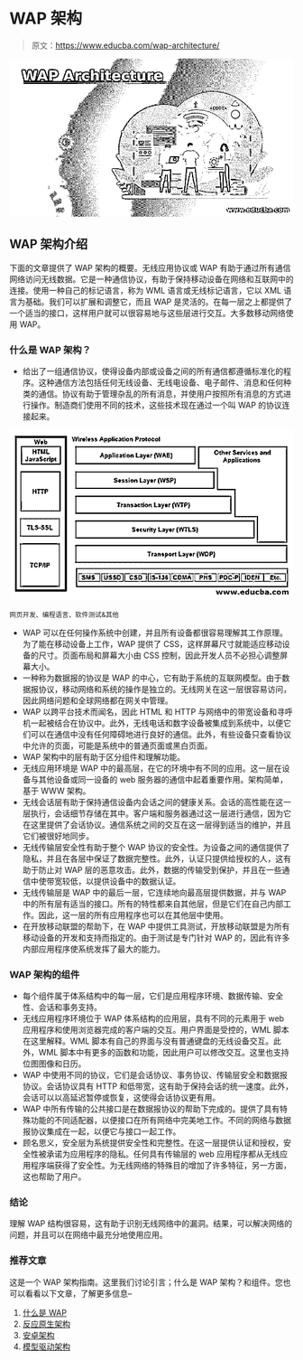 # WAP 架构

> 原文：<https://www.educba.com/wap-architecture/>

![WAP Architecture](img/83bcb2f1f74ebaae1efff1c1c97ec093.png)



## WAP 架构介绍

下面的文章提供了 WAP 架构的概要。无线应用协议或 WAP 有助于通过所有通信网络访问无线数据。它是一种通信协议，有助于保持移动设备在网络和互联网中的连接。使用一种自己的标记语言，称为 WML 语言或无线标记语言，它以 XML 语言为基础。我们可以扩展和调整它，而且 WAP 是灵活的。在每一层之上都提供了一个适当的接口，这样用户就可以很容易地与这些层进行交互。大多数移动网络使用 WAP。

### 什么是 WAP 架构？

*   给出了一组通信协议，使得设备内部或设备之间的所有通信都遵循标准化的程序。这种通信方法包括任何无线设备、无线电设备、电子邮件、消息和任何种类的通信。协议有助于管理杂乱的所有消息，并使用户按照所有消息的方式进行操作。制造商们使用不同的技术，这些技术现在通过一个叫 WAP 的协议连接起来。

![Explanation of WAP Architecture](img/e61fa9b5215691b41de794d1bf266f29.png)



<small>网页开发、编程语言、软件测试&其他</small>

*   WAP 可以在任何操作系统中创建，并且所有设备都很容易理解其工作原理。为了能在移动设备上工作，WAP 提供了 CSS，这样屏幕尺寸就能适应移动设备的尺寸。页面布局和屏幕大小由 CSS 控制，因此开发人员不必担心调整屏幕大小。
*   一种称为数据报的协议是 WAP 的中心，它有助于系统的互联网模型。由于数据报协议，移动网络和系统的操作是独立的。无线网关在这一层很容易访问，因此网络问题和全球网络都在网关中管理。
*   WAP 以跨平台技术而闻名，因此 HTML 和 HTTP 与网络中的带宽设备和寻呼机一起被结合在协议中。此外，无线电话和数字设备被集成到系统中，以便它们可以在通信中没有任何障碍地进行良好的通信。此外，有些设备只查看协议中允许的页面，可能是系统中的普通页面或黑白页面。
*   WAP 架构中的层有助于区分组件和理解功能。
*   无线应用环境是 WAP 中的最高层，在它的环境中有不同的应用。这一层在设备与其他设备或同一设备的 web 服务器的通信中起着重要作用。架构简单，基于 WWW 架构。
*   无线会话层有助于保持通信设备内会话之间的健康关系。会话的高性能在这一层执行，会话细节存储在其中。客户端和服务器通过这一层进行通信，因为它在这里提供了会话协议。通信系统之间的交互在这一层得到适当的维护，并且它们被很好地同步。
*   无线传输层安全性有助于整个 WAP 协议的安全性。为设备之间的通信提供了隐私，并且在各层中保证了数据完整性。此外，认证只提供给授权的人，这有助于防止对 WAP 层的恶意攻击。此外，数据的传输受到保护，并且在一些通信中使带宽较低，以提供设备中的数据认证。
*   无线传输层是 WAP 中的最后一层，它连续地向最高层提供数据，并与 WAP 中的所有层有适当的接口。所有的特性都来自其他层，但是它们在自己内部工作。因此，这一层的所有应用程序也可以在其他层中使用。
*   在开放移动联盟的帮助下，在 WAP 中提供工具测试，开放移动联盟是为所有移动设备的开发和支持而指定的。由于测试是专门针对 WAP 的，因此有许多内部应用程序使系统发挥了最大的能力。

### WAP 架构的组件

*   每个组件属于体系结构中的每一层，它们是应用程序环境、数据传输、安全性、会话和事务支持。
*   无线应用程序环境位于 WAP 体系结构的应用层，具有不同的元素用于 web 应用程序和使用浏览器完成的客户端的交互。用户界面是受控的，WML 脚本在这里解释。WML 脚本有自己的界面与没有普通键盘的无线设备交互。此外，WML 脚本中有更多的函数和功能，因此用户可以修改交互。这里也支持位图图像和日历。
*   WAP 中使用不同的协议，它们是会话协议、事务协议、传输层安全和数据报协议。会话协议具有 HTTP 和低带宽，这有助于保持会话的统一速度。此外，会话可以以高延迟暂停或恢复，这使得会话协议更有用。
*   WAP 中所有传输的公共接口是在数据报协议的帮助下完成的。提供了具有特殊功能的不同适配器，以便接口在所有网络中完美地工作。不同的网络与数据报协议集成在一起，以便它与接口一起工作。
*   顾名思义，安全层为系统提供安全性和完整性。在这一层提供认证和授权，安全性被承诺为应用程序的隐私。任何具有传输层的 web 应用程序都从无线应用程序端获得了安全性。为无线网络的特殊目的增加了许多特征，另一方面，这也帮助了用户。

### 结论

理解 WAP 结构很容易，这有助于识别无线网络中的漏洞。结果，可以解决网络的问题，并且可以在网络中最充分地使用应用。

### 推荐文章

这是一个 WAP 架构指南。这里我们讨论引言；什么是 WAP 架构？和组件。您也可以看看以下文章，了解更多信息–

1.  [什么是 WAP](https://www.educba.com/what-is-wap/)
2.  [反应原生架构](https://www.educba.com/react-native-architecture/)
3.  [安卓架构](https://www.educba.com/android-architecture/)
4.  [模型驱动架构](https://www.educba.com/model-driven-architecture/)





